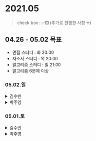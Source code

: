 # 2021.05

> check box : ✅❎ (추가로 진행한 사항 ➕)

## 04.26 - 05.02 목표
- 면접 스터디 :  화 20:00
- 자소서 스터디 : 목 20:00
- 알고리즘 스터디 : 일 21:00
- 알고리즘 6문제 이상

### 05.02.일

<details>
<summary>김수빈</summary>

|Check|To Do|
|:---:|---|
||알고리즘 풀기 - 프로그래머스|
||COS 공부하기|

</details>

<details>
<summary>박주영</summary>
  
|Check|To Do|
|:---:|---|
||알고리즘 풀기 2문제 풀기|
||NC 자소서 작성 완료 & 포폴 인공지능 복습 도우미 만들기|

</details>

### 05.01.토

<details>
<summary>김수빈</summary>

|Check|To Do|
|:---:|---|
||알고리즘 풀기 - 프로그래머스|
||COS 공부하기|

</details>

<details>
<summary>박주영</summary>
  
|Check|To Do|
|:---:|---|
|✅|알고리즘 풀기 2문제 풀기|

</details>
